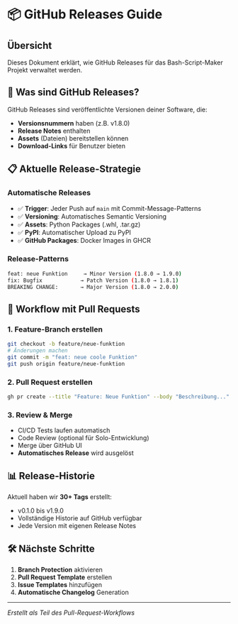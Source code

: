 # 📦 GitHub Releases Guide

## Übersicht

Dieses Dokument erklärt, wie GitHub Releases für das Bash-Script-Maker Projekt verwaltet werden.

## 🎯 Was sind GitHub Releases?

GitHub Releases sind veröffentlichte Versionen deiner Software, die:
- **Versionsnummern** haben (z.B. v1.8.0)
- **Release Notes** enthalten
- **Assets** (Dateien) bereitstellen können
- **Download-Links** für Benutzer bieten

## 📋 Aktuelle Release-Strategie

### Automatische Releases
- ✅ **Trigger**: Jeder Push auf `main` mit Commit-Message-Patterns
- ✅ **Versioning**: Automatisches Semantic Versioning
- ✅ **Assets**: Python Packages (.whl, .tar.gz)
- ✅ **PyPI**: Automatischer Upload zu PyPI
- ✅ **GitHub Packages**: Docker Images in GHCR

### Release-Patterns
```bash
feat: neue Funktion     → Minor Version (1.8.0 → 1.9.0)
fix: Bugfix            → Patch Version (1.8.0 → 1.8.1)  
BREAKING CHANGE:       → Major Version (1.8.0 → 2.0.0)
```

## 🚀 Workflow mit Pull Requests

### 1. Feature-Branch erstellen
```bash
git checkout -b feature/neue-funktion
# Änderungen machen
git commit -m "feat: neue coole Funktion"
git push origin feature/neue-funktion
```

### 2. Pull Request erstellen
```bash
gh pr create --title "Feature: Neue Funktion" --body "Beschreibung..."
```

### 3. Review & Merge
- CI/CD Tests laufen automatisch
- Code Review (optional für Solo-Entwicklung)
- Merge über GitHub UI
- **Automatisches Release** wird ausgelöst

## 📊 Release-Historie

Aktuell haben wir **30+ Tags** erstellt:
- v0.1.0 bis v1.9.0
- Vollständige Historie auf GitHub verfügbar
- Jede Version mit eigenen Release Notes

## 🛠️ Nächste Schritte

1. **Branch Protection** aktivieren
2. **Pull Request Template** erstellen  
3. **Issue Templates** hinzufügen
4. **Automatische Changelog** Generation

---

*Erstellt als Teil des Pull-Request-Workflows*
